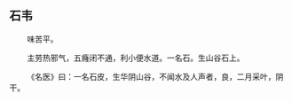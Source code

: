 ## 石韦
<p>&emsp;&emsp;
味苦平。
</p>
<p>&emsp;&emsp;
主劳热邪气，五癃闭不通，利小便水道。一名石。生山谷石上。
</p>
<p>&emsp;&emsp;
《名医》曰：一名石皮，生华阴山谷，不闻水及人声者，良，二月采叶，阴干。
</p>

